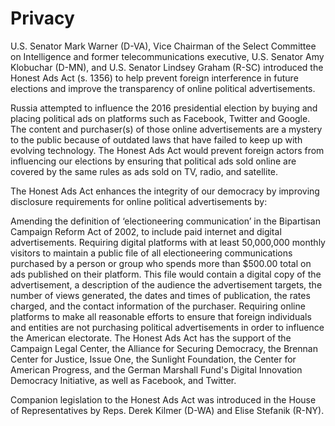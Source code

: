 # Privacy

U.S. Senator Mark Warner (D-VA), Vice Chairman of the Select Committee on Intelligence and former telecommunications executive, U.S. Senator Amy Klobuchar (D-MN), and U.S. Senator Lindsey Graham (R-SC) introduced the Honest Ads Act (s. 1356) to help prevent foreign interference in future elections and improve the transparency of online political advertisements.

Russia attempted to influence the 2016 presidential election by buying and placing political ads on platforms such as Facebook, Twitter and Google. The content and purchaser(s) of those online advertisements are a mystery to the public because of outdated laws that have failed to keep up with evolving technology. The Honest Ads Act would prevent foreign actors from influencing our elections by ensuring that political ads sold online are covered by the same rules as ads sold on TV, radio, and satellite.

The Honest Ads Act enhances the integrity of our democracy by improving disclosure requirements for online political advertisements by:

Amending the definition of ‘electioneering communication’ in the Bipartisan Campaign Reform Act of 2002, to include paid internet and digital advertisements.
Requiring digital platforms with at least 50,000,000 monthly visitors to maintain a public file of all electioneering communications purchased by a person or group who spends more than $500.00 total on ads published on their platform. This file would contain a digital copy of the advertisement, a description of the audience the advertisement targets, the number of views generated, the dates and times of publication, the rates charged, and the contact information of the purchaser.
Requiring online platforms to make all reasonable efforts to ensure that foreign individuals and entities are not purchasing political advertisements in order to influence the American electorate.
The Honest Ads Act has the support of the Campaign Legal Center, the Alliance for Securing Democracy, the Brennan Center for Justice, Issue One, the Sunlight Foundation, the Center for American Progress, and the German Marshall Fund's Digital Innovation Democracy Initiative, as well as Facebook, and Twitter.

Companion legislation to the Honest Ads Act was introduced in the House of Representatives by Reps. Derek Kilmer (D-WA) and Elise Stefanik (R-NY).
